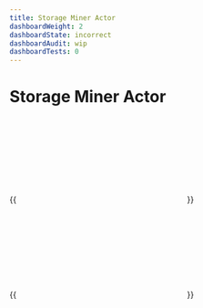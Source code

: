 ```yaml
---
title: Storage Miner Actor
dashboardWeight: 2
dashboardState: incorrect
dashboardAudit: wip
dashboardTests: 0
---
```


# Storage Miner Actor


{{<embed src="github:filecoin-project/specs-actors/actors/builtin/miner/miner_state.go"  lang="go" symbol="State" title="Storage Miner Actor State">}}

{{<embed src="github:filecoin-project/specs-actors/actors/builtin/miner/miner_actor.go"  lang="go" title="Storage Miner Actor">}}
